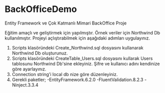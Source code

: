 # BackOfficeDemo
Entity Framework ve Çok Katmanlı Mimari BackOffice Proje

Eğitim amaçlı ve geliştirmek için yapılmıştır.
Örnek veriler için Northwind Db kullanılmıştır.
Projeyi açlıştırabilmek için aşağıdaki adımları uygulayınız.

1. Scripts klasöründeki Create_Northwind.sql dosyasını kullanarak Northwind Db oluşturunuz.
2. Scripts klasöründeki CreateTable_Users.sql dosyasını kullarak Users tablosunu Northwind Db'sine ekleyiniz.
   Şifre ve kullanıcı adını kendinize göre ayarlayınız.
3. Connection string'i local db nize göre düzenleyiniz.
4. Gerekli paketler;
      -EntityFramework.6.2.0
      -FluentValidation.8.2.3
      -Ninject.3.3.4
